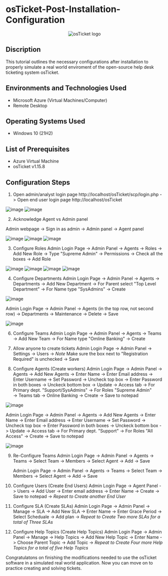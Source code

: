 # osTicket-Post-Installation-Configuration
<p align="center">
<img src="https://i.imgur.com/Clzj7Xs.png" alt="osTicket logo"/>
</p>

<h2>Discription </h2>

This tutorial outlines the necessary configurations after installation to properly simulate a real world enviroment of the open-source help desk ticketing system osTicket.<br />

<h2>Environments and Technologies Used</h2>

- Microsoft Azure (Virtual Machines/Computer)
- Remote Desktop
  
<h2>Operating Systems Used </h2>

- Windows 10</b> (21H2)

<h2>List of Prerequisites</h2>

- Azure Virtual Machine
- osTicket v1.15.8


<h2>Configuration Steps</h2>

1. Open admin/analyst login page http://localhost/osTicket/scp/login.php -> Open end user login page http://localhost/osTicket 

![image](https://github.com/user-attachments/assets/b8a0a16a-18d9-492d-93e3-b9eca5669332)
![image](https://github.com/user-attachments/assets/92aa8792-6bd6-48bd-a8f8-478b53b88f16)

2. Acknowledge Agent vs Admin panel  

Admin webpage -> Sign in as admin -> Admin panel -> Agent panel

![image](https://github.com/user-attachments/assets/7eeface6-2228-4786-b4e5-a095f33507bc)
![image](https://github.com/user-attachments/assets/486071fe-2ba4-4c6a-9591-871231976ed5)
![image](https://github.com/user-attachments/assets/6403fbde-143d-4a5e-8820-626e80fcf40d)

3. Configure Roles
   Admin Login Page -> Admin Panel -> Agents -> Roles -> Add New Role -> Type "Supreme Admin" -> Permissions -> Check all the boxes -> Add Role

![image](https://github.com/user-attachments/assets/c88cd158-5ee3-4221-b331-a223e99ed207)
![image](https://github.com/user-attachments/assets/4b67e5ab-95e4-432a-ac01-07187479cd36)
![image](https://github.com/user-attachments/assets/f3e3a003-1e10-45bd-b172-06f82f4dbbe2)
![image](https://github.com/user-attachments/assets/a6874e44-fa6c-4664-8796-ea84b55183dc)

4. Configure Departments
   Admin Login Page -> Admin Panel -> Agents -> Departments -> Add New Department -> For Parent select "Top Level Department" -> For Name type "SysAdmins" -> Create

![image](https://github.com/user-attachments/assets/1653c26d-e825-4116-9a2e-48dd5394947b)

   Admin Login Page -> Admin Panel -> Agents (in the top row, not second row) -> Departments -> Maintenance -> Delete -> Save

![image](https://github.com/user-attachments/assets/1cca647a-cf5d-469b-b643-3a72b7f70c1d)

6. Configure Teams
    Admin Login Page -> Admin Panel -> Agents -> Teams -> Add New Team -> For Name type "Omline Banking" -> Create

7. Allow anyone to create tickets
   Admin Login Page -> Admin Panel -> Settings -> Users -> *Note* Make sure the box next to "Registration Required" is unchecked -> Save 

8. Configure Agents (Create workers)
   Admin Login Page -> Admin Panel -> Agents -> Add New Agents -> Enter Name -> Enter Email address -> Enter Username -> Set Password -> Uncheck top box -> Enter Password in both boxes -> Unckeck bottom box -> Update -> Access tab -> For Primary dept. "Support/SysAdmins" -> For Roles "Supreme Admin"  
   -> Teams tab -> Online Banking -> Create -> Save to notepad

![image](https://github.com/user-attachments/assets/c29ec573-2224-4408-bb8c-8ef28601419e)

   Admin Login Page -> Admin Panel -> Agents -> Add New Agents -> Enter Name -> Enter Email address -> Enter Username -> Set Password -> Uncheck top box -> Enter Password in both boxes -> Unckeck bottom box -> Update -> Access tab -> For Primary dept. "Support" -> For Roles "All Access" -> Create
   -> Save to notepad

![image](https://github.com/user-attachments/assets/7ad97cf2-07ba-4af7-8547-32cf2184d34d)

9. Re-Configure Teams
    Admin Login Page -> Admin Panel -> Agents -> Teams -> Select Team -> Members -> Select Agent -> Add -> Save

   Admin Login Page -> Admin Panel -> Agents -> Teams -> Select Team -> Members -> Select Agent -> Add -> Save

10. Configure Users (Create End Users)
   Admin Login Page -> Agent Panel -> Users -> Add User -> Enter email address -> Enter Name -> Create -> Save to notepad -> *Repeat to Create another End User*

11. Configure SLA (Create SLAs)
   Admin Login Page -> Admin Panel -> Manage -> SLA -> Add New SLA -> Enter Name -> Enter Grace Period -> Select Scheduale -> Add plan -> *Repeat to Create Two more SLAs for a total of Three SLAs*

12. Configure Help Topics (Create Help Topics)
    Admin Login Page -> Admin Panel -> Manage -> Help Topics -> Add New Help Topic -> Enter Name -> Choose Parent Topic -> Add Topic -> *Repeat to Create Four more Help Topics for a total of five Help Topics*

Congratulatons on finishing the modifications needed to use the osTicket software in a simulated real world application. Now you can move on to practice creating and solving tickets.


